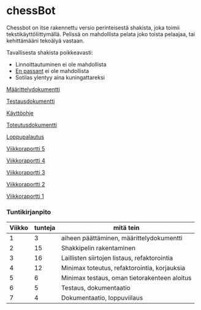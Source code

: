 # chessBot

Chessbot on itse rakennettu versio perinteisestä shakista, joka toimii tekstikäyttöliittymällä. Pelissä on mahdollista pelata joko toista pelaajaa, tai kehittämääni tekoälyä vastaan.

Tavallisesta shakista poikkeavasti: 
* Linnoittautuminen ei ole mahdollista
* [En passant](https://en.wikipedia.org/wiki/En_passant) ei ole mahdollista
* Sotilas ylentyy aina kuningattareksi

[Määrittelydokumentti](/dokumentaatio/maarittelydokumentti.md)

[Testausdokumentti](/dokumentaatio/testausdokumentti.md)

[Käyttöohje](/dokumentaatio/kayttoohje.md)

[Toteutusdokumentti](/dokumentaatio/toteutusdokumentti.md)

[Loppupalautus](https://github.com/Kevhann/chessBot/releases/tag/1.0)

[Viikkoraportti 5](/dokumentaatio/viikkoraportti_5.md)

[Viikkoraportti 4](/dokumentaatio/viikkoraportti_4.md)

[Viikkoraportti 3](/dokumentaatio/viikkoraportti_3.md)

[Viikkoraportti 2](/dokumentaatio/viikkoraportti_2.md)

[Viikkoraportti 1](/dokumentaatio/viikkoraportti_1.md)

### Tuntikirjanpito

| Viikko | tunteja | mitä tein                                    |
| ------ | ------- | -------------------------------------------- |
| 1      | 3       | aiheen päättäminen, määrittelydokumentti     |
| 2      | 15      | Shakkipelin rakentaminen                     |
| 3      | 16      | Laillisten siirtojen listaus, refaktorointia |
| 4      | 12      | Minimax toteutus, refaktorointia, korjauksia |
| 5      | 6       | Minimax testaus, oman tietorakenteen aloitus |
| 6      | 5       | Testaus, dokumentaatio                       |
| 7      | 4       | Dokumentaatio, loppuviilaus                  |
